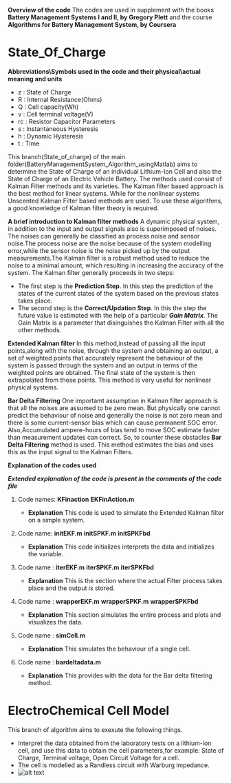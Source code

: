 **Overview of the code**
 The codes are used in supplement with the books **Battery Management Systems I and II, by Gregory Plett** and the course **Algorithms for Battery Management System, by Coursera**
# State_Of_Charge
 
  **Abbreviations\Symbols used in the code and their physical\actual meaning and units**
  - z    :  State of Charge
  - R    :  Internal Resistance(Ohms)
  - Q    :  Cell capacity(Wh)
  - v    :  Cell  terminal voltage(V)
  - rc   :  Resistor Capacitor Parameters
  - s    :  Instantaneous Hysteresis
  - h    :  Dynamic Hysteresis
  - t    :  Time
 
 
 
 This branch(State_of_charge) of the main folder(BatteryManagementSystem_Algorithm_usingMatlab) aims to determine the State of Charge of an individual Lithium-Ion Cell and also the State of Charge of an Electric Vehicle Battery. The methods used consist of Kalman Filter methods and its varieties. The Kalman filter based approach is the best method for linear systems. While for the nonlinear systems Unscented Kalman Filter based methods are used. To use these algorithms, a good knowledge of Kalman filter theory is required.

**A brief introduction to Kalman filter methods**
 A dynamic physical system, in addition to the input and output signals also is superimposed of noises. The noises can generally be classified as process noise and sensor noise.The process noise are the noise because of the system modelling error,while the sensor noise is the noise picked up by the output measurements.The Kalman filter is a robust method used to reduce the  noise to a minimal amount, which resulting in increasing the accuracy of the system. The Kalman filter generally proceeds in two steps:
- The first step is the **Prediction Step**. In this step the prediction of the states of the current states of the system based on the previous states takes place.
- The second step is the **Correct/Updation Step**. In this the step the future value is estimated with the help of a particular ***Gain Matrix***.
The Gain Matrix is a parameter that disinguishes the Kalman Filter with all the other methods.

**Extended Kalman filter**
In this method,instead of passing all the input points,along with the noise, through the system and obtaining an output, a set of weighted points that accurately represent the behaviour of the system is passed through the system and an output in terms of the weighted points are obtained. The final state of the system is then extrapolated from these points. This method is very useful for nonlinear physical systems.

**Bar Delta Filtering**
One importamt assumption in Kalman filter approach is that all the noises are assumed to be zero mean. But physically one cannot predict the behaviour of noise and generally the noise is not zero mean and there is some current-sensor bias which can cause permanent SOC error.
Also,Accumulated ampere-hours of bias tend to move SOC estimate faster than measurement updates can correct. 
So, to counter these obstacles **Bar Delta Filtering** method is used.
This method estimates the bias and uses this as the input signal to the Kalman Filters.
   
 **Explanation of the codes used**
 
 ***Extended explanation of the code is present in the comments of the code file***
 1) Code names: **KFinaction** **EKFinAction.m** 
    - **Explanation** This code is used to simulate the Extended Kalman filter on a simple system.
 
 2) Code name: **initEKF.m** **initSPKF.m** **initSPKFbd**
    - **Explanation** This code initializes interprets the data and initializes the variable.
 
 3) Code name : **iterEKF.m** **iterSPKF.m** **iterSPKFbd**
    - **Explanation** This is the section where the actual Filter process takes place and the output is stored.
 
 4) Code name : **wrapperEKF.m** **wrapperSPKF.m** **wrapperSPKFbd**
    - **Explanation** This section simulates the entire process and plots and visualizes the data.
 
 5) Code name : **simCell.m**
    - **Explanation** This  simulates the behaviour of a single cell.

 6) Code name : **bardeltadata.m**
    - **Explanation** This provides  with the data for the Bar delta filtering method.
   
# ElectroChemical Cell Model

This branch of algorithm aims to exexute the following things.
- Interpret the data obtained from the laboratory tests on a lithium-ion cell, and use this data to obtain the cell parameters,for example: State of Charge, Terminal voltage, Open Circuit Voltage for a cell.
- The cell is modelled as a Randless circuit with Warburg impedance.
- ![alt text](https://github.com/[Ronakj2904]/[BatteryManagementSystem_Algorithm_usingMatlab]/blob/[State_Of_Charge]/randlesscircuit.jpg?raw=true)


